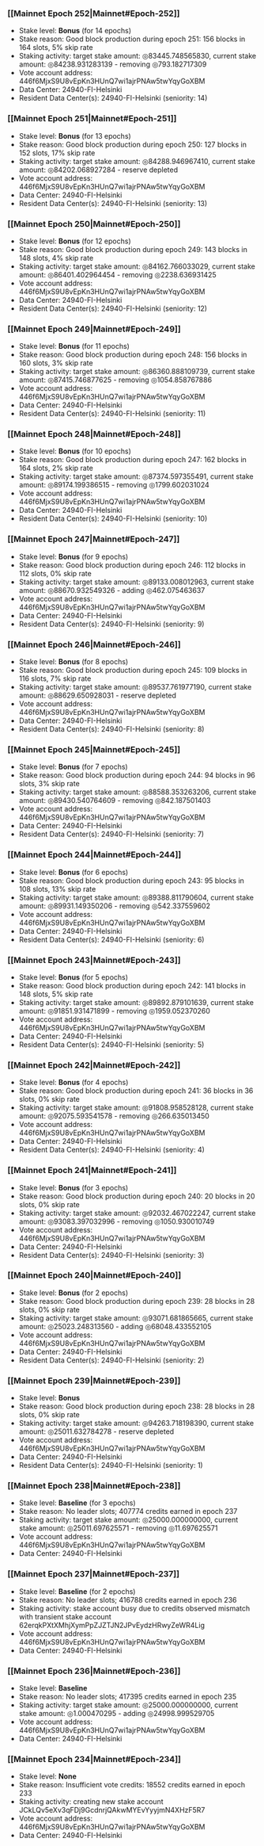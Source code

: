 ### [[Mainnet Epoch 252|Mainnet#Epoch-252]]
* Stake level: **Bonus** (for 14 epochs)
* Stake reason: Good block production during epoch 251: 156 blocks in 164 slots, 5% skip rate
* Staking activity: target stake amount: ◎83445.748565830, current stake amount: ◎84238.931283139 - removing ◎793.182717309
* Vote account address: 446f6MjxS9U8vEpKn3HUnQ7wi1ajrPNAw5twYqyGoXBM
* Data Center: 24940-FI-Helsinki
* Resident Data Center(s): 24940-FI-Helsinki (seniority: 14)
### [[Mainnet Epoch 251|Mainnet#Epoch-251]]
* Stake level: **Bonus** (for 13 epochs)
* Stake reason: Good block production during epoch 250: 127 blocks in 152 slots, 17% skip rate
* Staking activity: target stake amount: ◎84288.946967410, current stake amount: ◎84202.068927284 - reserve depleted
* Vote account address: 446f6MjxS9U8vEpKn3HUnQ7wi1ajrPNAw5twYqyGoXBM
* Data Center: 24940-FI-Helsinki
* Resident Data Center(s): 24940-FI-Helsinki (seniority: 13)
### [[Mainnet Epoch 250|Mainnet#Epoch-250]]
* Stake level: **Bonus** (for 12 epochs)
* Stake reason: Good block production during epoch 249: 143 blocks in 148 slots, 4% skip rate
* Staking activity: target stake amount: ◎84162.766033029, current stake amount: ◎86401.402964454 - removing ◎2238.636931425
* Vote account address: 446f6MjxS9U8vEpKn3HUnQ7wi1ajrPNAw5twYqyGoXBM
* Data Center: 24940-FI-Helsinki
* Resident Data Center(s): 24940-FI-Helsinki (seniority: 12)
### [[Mainnet Epoch 249|Mainnet#Epoch-249]]
* Stake level: **Bonus** (for 11 epochs)
* Stake reason: Good block production during epoch 248: 156 blocks in 160 slots, 3% skip rate
* Staking activity: target stake amount: ◎86360.888109739, current stake amount: ◎87415.746877625 - removing ◎1054.858767886
* Vote account address: 446f6MjxS9U8vEpKn3HUnQ7wi1ajrPNAw5twYqyGoXBM
* Data Center: 24940-FI-Helsinki
* Resident Data Center(s): 24940-FI-Helsinki (seniority: 11)
### [[Mainnet Epoch 248|Mainnet#Epoch-248]]
* Stake level: **Bonus** (for 10 epochs)
* Stake reason: Good block production during epoch 247: 162 blocks in 164 slots, 2% skip rate
* Staking activity: target stake amount: ◎87374.597355491, current stake amount: ◎89174.199386515 - removing ◎1799.602031024
* Vote account address: 446f6MjxS9U8vEpKn3HUnQ7wi1ajrPNAw5twYqyGoXBM
* Data Center: 24940-FI-Helsinki
* Resident Data Center(s): 24940-FI-Helsinki (seniority: 10)
### [[Mainnet Epoch 247|Mainnet#Epoch-247]]
* Stake level: **Bonus** (for 9 epochs)
* Stake reason: Good block production during epoch 246: 112 blocks in 112 slots, 0% skip rate
* Staking activity: target stake amount: ◎89133.008012963, current stake amount: ◎88670.932549326 - adding ◎462.075463637
* Vote account address: 446f6MjxS9U8vEpKn3HUnQ7wi1ajrPNAw5twYqyGoXBM
* Data Center: 24940-FI-Helsinki
* Resident Data Center(s): 24940-FI-Helsinki (seniority: 9)
### [[Mainnet Epoch 246|Mainnet#Epoch-246]]
* Stake level: **Bonus** (for 8 epochs)
* Stake reason: Good block production during epoch 245: 109 blocks in 116 slots, 7% skip rate
* Staking activity: target stake amount: ◎89537.761977190, current stake amount: ◎88629.650928031 - reserve depleted
* Vote account address: 446f6MjxS9U8vEpKn3HUnQ7wi1ajrPNAw5twYqyGoXBM
* Data Center: 24940-FI-Helsinki
* Resident Data Center(s): 24940-FI-Helsinki (seniority: 8)
### [[Mainnet Epoch 245|Mainnet#Epoch-245]]
* Stake level: **Bonus** (for 7 epochs)
* Stake reason: Good block production during epoch 244: 94 blocks in 96 slots, 3% skip rate
* Staking activity: target stake amount: ◎88588.353263206, current stake amount: ◎89430.540764609 - removing ◎842.187501403
* Vote account address: 446f6MjxS9U8vEpKn3HUnQ7wi1ajrPNAw5twYqyGoXBM
* Data Center: 24940-FI-Helsinki
* Resident Data Center(s): 24940-FI-Helsinki (seniority: 7)
### [[Mainnet Epoch 244|Mainnet#Epoch-244]]
* Stake level: **Bonus** (for 6 epochs)
* Stake reason: Good block production during epoch 243: 95 blocks in 108 slots, 13% skip rate
* Staking activity: target stake amount: ◎89388.811790604, current stake amount: ◎89931.149350206 - removing ◎542.337559602
* Vote account address: 446f6MjxS9U8vEpKn3HUnQ7wi1ajrPNAw5twYqyGoXBM
* Data Center: 24940-FI-Helsinki
* Resident Data Center(s): 24940-FI-Helsinki (seniority: 6)
### [[Mainnet Epoch 243|Mainnet#Epoch-243]]
* Stake level: **Bonus** (for 5 epochs)
* Stake reason: Good block production during epoch 242: 141 blocks in 148 slots, 5% skip rate
* Staking activity: target stake amount: ◎89892.879101639, current stake amount: ◎91851.931471899 - removing ◎1959.052370260
* Vote account address: 446f6MjxS9U8vEpKn3HUnQ7wi1ajrPNAw5twYqyGoXBM
* Data Center: 24940-FI-Helsinki
* Resident Data Center(s): 24940-FI-Helsinki (seniority: 5)
### [[Mainnet Epoch 242|Mainnet#Epoch-242]]
* Stake level: **Bonus** (for 4 epochs)
* Stake reason: Good block production during epoch 241: 36 blocks in 36 slots, 0% skip rate
* Staking activity: target stake amount: ◎91808.958528128, current stake amount: ◎92075.593541578 - removing ◎266.635013450
* Vote account address: 446f6MjxS9U8vEpKn3HUnQ7wi1ajrPNAw5twYqyGoXBM
* Data Center: 24940-FI-Helsinki
* Resident Data Center(s): 24940-FI-Helsinki (seniority: 4)
### [[Mainnet Epoch 241|Mainnet#Epoch-241]]
* Stake level: **Bonus** (for 3 epochs)
* Stake reason: Good block production during epoch 240: 20 blocks in 20 slots, 0% skip rate
* Staking activity: target stake amount: ◎92032.467022247, current stake amount: ◎93083.397032996 - removing ◎1050.930010749
* Vote account address: 446f6MjxS9U8vEpKn3HUnQ7wi1ajrPNAw5twYqyGoXBM
* Data Center: 24940-FI-Helsinki
* Resident Data Center(s): 24940-FI-Helsinki (seniority: 3)
### [[Mainnet Epoch 240|Mainnet#Epoch-240]]
* Stake level: **Bonus** (for 2 epochs)
* Stake reason: Good block production during epoch 239: 28 blocks in 28 slots, 0% skip rate
* Staking activity: target stake amount: ◎93071.681865665, current stake amount: ◎25023.248313560 - adding ◎68048.433552105
* Vote account address: 446f6MjxS9U8vEpKn3HUnQ7wi1ajrPNAw5twYqyGoXBM
* Data Center: 24940-FI-Helsinki
* Resident Data Center(s): 24940-FI-Helsinki (seniority: 2)
### [[Mainnet Epoch 239|Mainnet#Epoch-239]]
* Stake level: **Bonus**
* Stake reason: Good block production during epoch 238: 28 blocks in 28 slots, 0% skip rate
* Staking activity: target stake amount: ◎94263.718198390, current stake amount: ◎25011.632784278 - reserve depleted
* Vote account address: 446f6MjxS9U8vEpKn3HUnQ7wi1ajrPNAw5twYqyGoXBM
* Data Center: 24940-FI-Helsinki
* Resident Data Center(s): 24940-FI-Helsinki (seniority: 1)
### [[Mainnet Epoch 238|Mainnet#Epoch-238]]
* Stake level: **Baseline** (for 3 epochs)
* Stake reason: No leader slots; 407774 credits earned in epoch 237
* Staking activity: target stake amount: ◎25000.000000000, current stake amount: ◎25011.697625571 - removing ◎11.697625571
* Vote account address: 446f6MjxS9U8vEpKn3HUnQ7wi1ajrPNAw5twYqyGoXBM
* Data Center: 24940-FI-Helsinki
### [[Mainnet Epoch 237|Mainnet#Epoch-237]]
* Stake level: **Baseline** (for 2 epochs)
* Stake reason: No leader slots; 416788 credits earned in epoch 236
* Staking activity: stake account busy due to credits observed mismatch with transient stake account 62erqkPXtXMhjXymPpZJZTJN2JPvEydzHRwyZeWR4Lig
* Vote account address: 446f6MjxS9U8vEpKn3HUnQ7wi1ajrPNAw5twYqyGoXBM
* Data Center: 24940-FI-Helsinki
### [[Mainnet Epoch 236|Mainnet#Epoch-236]]
* Stake level: **Baseline**
* Stake reason: No leader slots; 417395 credits earned in epoch 235
* Staking activity: target stake amount: ◎25000.000000000, current stake amount: ◎1.000470295 - adding ◎24998.999529705
* Vote account address: 446f6MjxS9U8vEpKn3HUnQ7wi1ajrPNAw5twYqyGoXBM
* Data Center: 24940-FI-Helsinki
### [[Mainnet Epoch 234|Mainnet#Epoch-234]]
* Stake level: **None**
* Stake reason: Insufficient vote credits: 18552 credits earned in epoch 233
* Staking activity: creating new stake account JCkLQv5eXv3qFDj9GcdnrjQAkwMYEvYyyjmN4XHzF5R7
* Vote account address: 446f6MjxS9U8vEpKn3HUnQ7wi1ajrPNAw5twYqyGoXBM
* Data Center: 24940-FI-Helsinki